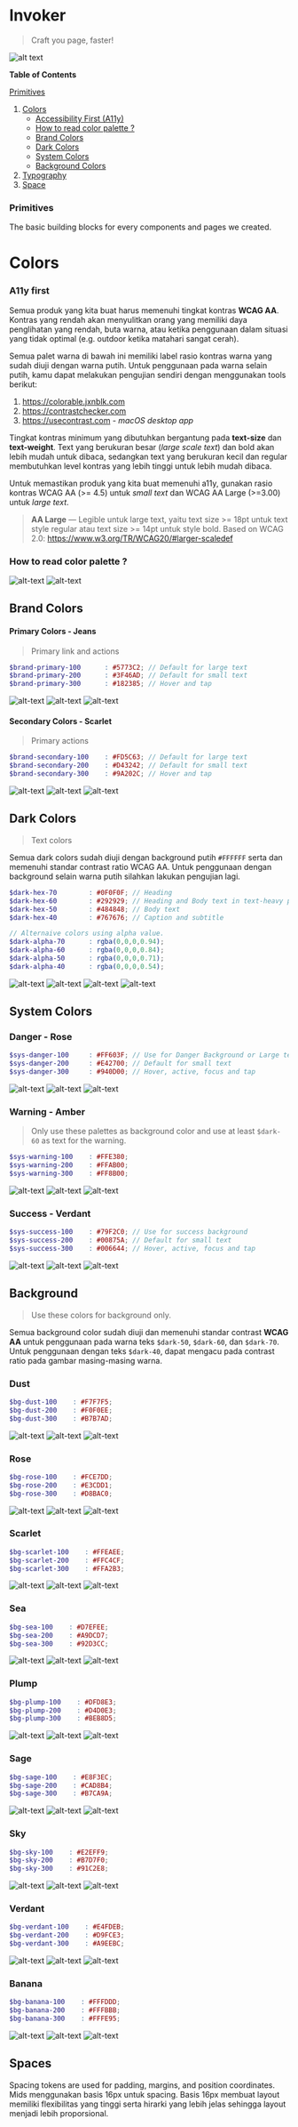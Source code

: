 
# Invoker
> Craft you page, faster!

![alt text](https://raw.githubusercontent.com/vasilenka/invoker/master/src/brand/cover.png "Meridian.id Design System")


**Table of Contents**

[Primitives](https://github.com/vasilenka/invoker#primitives)
1. [Colors](https://github.com/vasilenka/invoker#colors)
    * [Accessibility First (A11y)](https://github.com/vasilenka/invoker#a11y-first)
    * [How to read color palette ?](https://github.com/vasilenka/invoker#how-to-read-color-palette-)
    * [Brand Colors](https://github.com/vasilenka/invoker#brand-colors)
    * [Dark Colors](https://github.com/vasilenka/invoker#dark-colors)
    * [System Colors](https://github.com/vasilenka/invoker#system-colors)
    * [Background Colors](https://github.com/vasilenka/invoker#background)
2. [Typography](https://github.com/vasilenka/invoker#typography)
3. [Space](https://github.com/vasilenka/invoker#space)

### Primitives
The basic building blocks for every components and pages we created.

# Colors
### A11y first
Semua produk yang kita buat harus memenuhi tingkat kontras **WCAG AA**. Kontras yang rendah akan menyulitkan orang yang memiliki daya penglihatan yang rendah, buta warna, atau ketika penggunaan dalam situasi yang tidak optimal (e.g. outdoor ketika matahari sangat cerah).

Semua palet warna di bawah ini memiliki label rasio kontras warna yang sudah diuji dengan warna putih. Untuk penggunaan pada warna selain putih, kamu dapat melakukan pengujian sendiri dengan menggunakan tools berikut:

1. https://colorable.jxnblk.com
2. https://contrastchecker.com
3. https://usecontrast.com - *macOS desktop app*

Tingkat kontras minimum yang dibutuhkan bergantung pada **text-size** dan **text-weight**. Text yang berukuran besar (*large scale text*) dan bold akan lebih mudah untuk dibaca, sedangkan text yang berukuran kecil dan regular membutuhkan level kontras yang lebih tinggi untuk lebih mudah dibaca.

Untuk memastikan produk yang kita buat memenuhi a11y, gunakan rasio kontras WCAG AA (>= 4.5) untuk *small text* dan WCAG AA Large (>=3.00) untuk *large text*.

> **AA Large** — Legible untuk large text, yaitu text size >= 18pt untuk text style regular atau text size >= 14pt untuk style bold.
> Based on WCAG 2.0: https://www.w3.org/TR/WCAG20/#larger-scaledef

### How to read color palette ?
![alt-text](https://raw.githubusercontent.com/vasilenka/invoker/master/src/colors/helper/color.png "Indicator for foreground colors")
![alt-text](https://raw.githubusercontent.com/vasilenka/invoker/master/src/colors/helper/bg.png "Indicator for Background colors")


## Brand Colors

#### Primary Colors - Jeans
> Primary link and actions
```scss
$brand-primary-100      : #5773C2; // Default for large text
$brand-primary-200      : #3F46AD; // Default for small text
$brand-primary-300      : #182385; // Hover and tap
```
![alt-text](https://raw.githubusercontent.com/vasilenka/invoker/master/src/colors/jeans-100.png "Jeans 100 - #5773C2")
![alt-text](https://raw.githubusercontent.com/vasilenka/invoker/master/src/colors/jeans-200.png "Jeans 200 - #3F46AD")
![alt-text](https://raw.githubusercontent.com/vasilenka/invoker/master/src/colors/jeans-300.png "Jeans 300 - #182385")

#### Secondary Colors - Scarlet
> Primary actions
```scss
$brand-secondary-100    : #FD5C63; // Default for large text
$brand-secondary-200    : #D43242; // Default for small text
$brand-secondary-300    : #9A202C; // Hover and tap
```
![alt-text](https://raw.githubusercontent.com/vasilenka/invoker/master/src/colors/scarlet-100.png "Scarlet 100 - #FD5C63")
![alt-text](https://raw.githubusercontent.com/vasilenka/invoker/master/src/colors/scarlet-200.png "Scarlet 200 - #D43242")
![alt-text](https://raw.githubusercontent.com/vasilenka/invoker/master/src/colors/scarlet-300.png "Scarlet 300 - #9A202C")


## Dark Colors
> Text colors

Semua dark colors sudah diuji dengan background putih `#FFFFFF` serta dan memenuhi standar contrast ratio WCAG AA. Untuk penggunaan dengan background selain warna putih silahkan lakukan pengujian lagi.

```SCSS
$dark-hex-70        : #0F0F0F; // Heading
$dark-hex-60        : #292929; // Heading and Body text in text-heavy page such as blog post
$dark-hex-50        : #484848; // Body text
$dark-hex-40        : #767676; // Caption and subtitle

// Alternaive colors using alpha value.
$dark-alpha-70      : rgba(0,0,0,0.94);
$dark-alpha-60      : rgba(0,0,0,0.84);
$dark-alpha-50      : rgba(0,0,0,0.71);
$dark-alpha-40      : rgba(0,0,0,0.54);

```
![alt-text](https://raw.githubusercontent.com/vasilenka/invoker/master/src/colors/dark-70.png "Dark 70 - #0F0F0F")
![alt-text](https://raw.githubusercontent.com/vasilenka/invoker/master/src/colors/dark-60.png "Dark 60 - #292929")
![alt-text](https://raw.githubusercontent.com/vasilenka/invoker/master/src/colors/dark-50.png "Dark 50 - #484848")
![alt-text](https://raw.githubusercontent.com/vasilenka/invoker/master/src/colors/dark-40.png "Dark 40 - #767676")

## System Colors
### Danger - Rose
```scss
$sys-danger-100     : #FF603F; // Use for Danger Background or Large text
$sys-danger-200     : #E42700; // Default for small text
$sys-danger-300     : #940D00; // Hover, active, focus and tap
```
![alt-text](https://raw.githubusercontent.com/vasilenka/invoker/master/src/colors/rose-100.png "Rose 100 - #FD5C63")
![alt-text](https://raw.githubusercontent.com/vasilenka/invoker/master/src/colors/rose-200.png "Rose 200 - #ED0001")
![alt-text](https://raw.githubusercontent.com/vasilenka/invoker/master/src/colors/rose-300.png "Rose 300 - #B50008")

### Warning - Amber
> Only use these palettes as background color and use at least `$dark-60` as text for the warning.
```scss
$sys-warning-100    : #FFE380;
$sys-warning-200    : #FFAB00;
$sys-warning-300    : #FF8B00;
```
![alt-text](https://raw.githubusercontent.com/vasilenka/invoker/master/src/colors/amber-100.png "Amber 100 - #FFE380")
![alt-text](https://raw.githubusercontent.com/vasilenka/invoker/master/src/colors/amber-200.png "Amber 200 - #FFAB00")
![alt-text](https://raw.githubusercontent.com/vasilenka/invoker/master/src/colors/amber-300.png "Amber 300 - #FF8B00")

### Success - Verdant
```scss
$sys-success-100    : #79F2C0; // Use for success background
$sys-success-200    : #00875A; // Default for small text
$sys-success-300    : #006644; // Hover, active, focus and tap
```
![alt-text](https://raw.githubusercontent.com/vasilenka/invoker/master/src/colors/verdant-100.png "Verdant 100 - #79F2C0")
![alt-text](https://raw.githubusercontent.com/vasilenka/invoker/master/src/colors/verdant-200.png "Verdant 200 - #00875A")
![alt-text](https://raw.githubusercontent.com/vasilenka/invoker/master/src/colors/verdant-300.png "Verdant 300 - #006644")

## Background
> Use these colors for background only.

Semua background color sudah diuji dan memenuhi standar contrast **WCAG AA** untuk penggunaan pada warna teks `$dark-50`, `$dark-60`, dan `$dark-70`.
Untuk penggunaan dengan teks `$dark-40`, dapat mengacu pada contrast ratio pada gambar masing-masing warna.

### Dust
```scss
$bg-dust-100    : #F7F7F5;
$bg-dust-200    : #F0F0EE;
$bg-dust-300    : #B7B7AD;
```
![alt-text](https://raw.githubusercontent.com/vasilenka/invoker/master/src/colors/bg-dust-100.png "Dust 100 - #F7F7F5")
![alt-text](https://raw.githubusercontent.com/vasilenka/invoker/master/src/colors/bg-dust-200.png "Dust 200 - #F0F0EE")
![alt-text](https://raw.githubusercontent.com/vasilenka/invoker/master/src/colors/bg-dust-300.png "Dust 300 - #B7B7AD")

### Rose
```scss
$bg-rose-100    : #FCE7DD;
$bg-rose-200    : #E3CDD1;
$bg-rose-300    : #D8BAC0;
```
![alt-text](https://raw.githubusercontent.com/vasilenka/invoker/master/src/colors/bg-rose-100.png "Rose 100 - #FCE7DD")
![alt-text](https://raw.githubusercontent.com/vasilenka/invoker/master/src/colors/bg-rose-200.png "Rose 200 - #E3CDD1")
![alt-text](https://raw.githubusercontent.com/vasilenka/invoker/master/src/colors/bg-rose-300.png "Rose 300 - #D8BAC0")

### Scarlet
```scss
$bg-scarlet-100    : #FFEAEE;
$bg-scarlet-200    : #FFC4CF;
$bg-scarlet-300    : #FFA2B3;
```
![alt-text](https://raw.githubusercontent.com/vasilenka/invoker/master/src/colors/bg-scarlet-100.png "Scarlet 100 - #FFEAEE")
![alt-text](https://raw.githubusercontent.com/vasilenka/invoker/master/src/colors/bg-scarlet-200.png "Scarlet 200 - #FFC4CF")
![alt-text](https://raw.githubusercontent.com/vasilenka/invoker/master/src/colors/bg-scarlet-300.png "Scarlet 300 - #FFA2B3")

### Sea
```scss
$bg-sea-100    : #D7EFEE;
$bg-sea-200    : #A9DCD7;
$bg-sea-300    : #92D3CC;
```
![alt-text](https://raw.githubusercontent.com/vasilenka/invoker/master/src/colors/bg-sea-100.png "Sea 100 - #D7EFEE")
![alt-text](https://raw.githubusercontent.com/vasilenka/invoker/master/src/colors/bg-sea-200.png "Sea 200 - #A9DCD7")
![alt-text](https://raw.githubusercontent.com/vasilenka/invoker/master/src/colors/bg-sea-300.png "Sea 300 - #92D3CC")

### Plump
```scss
$bg-plump-100    : #DFD8E3;
$bg-plump-200    : #D4D0E3;
$bg-plump-300    : #BEB8D5;
```
![alt-text](https://raw.githubusercontent.com/vasilenka/invoker/master/src/colors/bg-plump-100.png "Plump 100 - #DFD8E3")
![alt-text](https://raw.githubusercontent.com/vasilenka/invoker/master/src/colors/bg-plump-200.png "Plump 200 - #D4D0E3")
![alt-text](https://raw.githubusercontent.com/vasilenka/invoker/master/src/colors/bg-plump-300.png "Plump 300 - #BEB8D5")

### Sage
```scss
$bg-sage-100    : #E8F3EC;
$bg-sage-200    : #CAD8B4;
$bg-sage-300    : #B7CA9A;
```
![alt-text](https://raw.githubusercontent.com/vasilenka/invoker/master/src/colors/bg-sage-100.png "Sage 100 - #E8F3EC")
![alt-text](https://raw.githubusercontent.com/vasilenka/invoker/master/src/colors/bg-sage-200.png "Sage 200 - #CAD8B4")
![alt-text](https://raw.githubusercontent.com/vasilenka/invoker/master/src/colors/bg-sage-300.png "Sage 300 - #B7CA9A")

### Sky
```scss
$bg-sky-100    : #E2EFF9;
$bg-sky-200    : #B7D7F0;
$bg-sky-300    : #91C2E8;
```
![alt-text](https://raw.githubusercontent.com/vasilenka/invoker/master/src/colors/bg-sky-100.png "Sky 100 - #E2EFF9")
![alt-text](https://raw.githubusercontent.com/vasilenka/invoker/master/src/colors/bg-sky-200.png "Sky 200 - #B7D7F0")
![alt-text](https://raw.githubusercontent.com/vasilenka/invoker/master/src/colors/bg-sky-300.png "Sky 300 - #91C2E8")

### Verdant
```scss
$bg-verdant-100    : #E4FDEB;
$bg-verdant-200    : #D9FCE3;
$bg-verdant-300    : #A9EEBC;
```
![alt-text](https://raw.githubusercontent.com/vasilenka/invoker/master/src/colors/bg-verdant-100.png "Verdant 100 - #E4FDEB")
![alt-text](https://raw.githubusercontent.com/vasilenka/invoker/master/src/colors/bg-verdant-200.png "Verdant 200 - #D9FCE3")
![alt-text](https://raw.githubusercontent.com/vasilenka/invoker/master/src/colors/bg-verdant-300.png "Verdant 300 - #A9EEBC")

### Banana
```scss
$bg-banana-100    : #FFFDDD;
$bg-banana-200    : #FFFBBB;
$bg-banana-300    : #FFFE95;
```
![alt-text](https://raw.githubusercontent.com/vasilenka/invoker/master/src/colors/bg-banana-100.png "Banana 100 - #FFFDDD")
![alt-text](https://raw.githubusercontent.com/vasilenka/invoker/master/src/colors/bg-banana-200.png "Banana 200 - #FFFBBB")
![alt-text](https://raw.githubusercontent.com/vasilenka/invoker/master/src/colors/bg-banana-300.png "Banana 300 - #FFFE95")


## Spaces
Spacing tokens are used for padding, margins, and position coordinates. Mids menggunakan basis 16px untuk spacing. Basis 16px membuat layout memiliki flexibilitas yang tinggi serta hirarki yang lebih jelas sehingga layout menjadi lebih proporsional.
